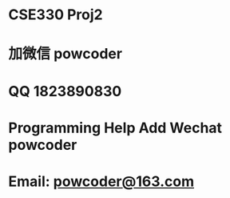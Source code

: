 # CSE330 Proj2
# 加微信 powcoder

# QQ 1823890830

# Programming Help Add Wechat powcoder

# Email: powcoder@163.com

